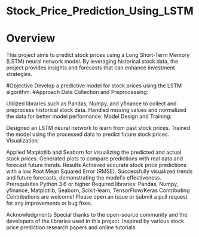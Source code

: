 # Stock_Price_Prediction_Using_LSTM
# **Overview**

This project aims to predict stock prices using a Long Short-Term Memory (LSTM) neural network model. By leveraging historical stock data, the project provides insights and forecasts that can enhance investment strategies.

#Objective
Develop a predictive model for stock prices using the LSTM algorithm.
#Approach
Data Collection and Preprocessing:

Utilized libraries such as Pandas, Numpy, and yfinance to collect and preprocess historical stock data.
Handled missing values and normalized the data for better model performance.
Model Design and Training:

Designed an LSTM neural network to learn from past stock prices.
Trained the model using the processed data to predict future stock prices.
Visualization:

Applied Matplotlib and Seaborn for visualizing the predicted and actual stock prices.
Generated plots to compare predictions with real data and forecast future trends.
Results
Achieved accurate stock price predictions with a low Root Mean Squared Error (RMSE).
Successfully visualized trends and future forecasts, demonstrating the model's effectiveness.
Prerequisites
Python 3.6 or higher
Required libraries: Pandas, Numpy, yfinance, Matplotlib, Seaborn, Scikit-learn, TensorFlow/Keras
Contributing
Contributions are welcome! Please open an issue or submit a pull request for any improvements or bug fixes.

Acknowledgments
Special thanks to the open-source community and the developers of the libraries used in this project.
Inspired by various stock price prediction research papers and online tutorials.
